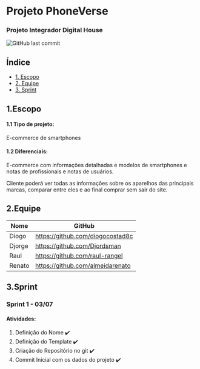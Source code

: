 # Projeto PhoneVerse

### Projeto Integrador **Digital House**

![GitHub last commit](https://img.shields.io/github/last-commit/almeidarenato/projetointegrador-dh-tbd.svg?style=plastic)

## Índice

- [1. Escopo](#1escopo)
- [2. Equipe](#2equipe)
- [3. Sprint](#3sprint)

## 1.Escopo

#### 1.1 Tipo de projeto:

E-commerce de smartphones

#### 1.2 Diferenciais:

E-commerce com informações detalhadas e modelos de smartphones e notas de profissionais e notas de usuários.

Cliente poderá ver todas as informações sobre os aparelhos das principais marcas, comparar entre eles e ao final comprar sem sair do site.

## 2.Equipe

| Nome   | GitHub                           |
| ------ | -------------------------------- |
| Diogo  | https://github.com/diogocostad8c |
| Djorge | https://github.com/Djordsman     |
| Raul   | https://github.com/raul-rangel   |
| Renato | https://github.com/almeidarenato |

## 3.Sprint

### **Sprint 1** - 03/07

#### Atividades:

1. Definição do Nome :heavy_check_mark:
2. Definição do Template :heavy_check_mark:
3. Criação do Repositório no git :heavy_check_mark:
4. Commit Inicial com os dados do projeto :heavy_check_mark:
